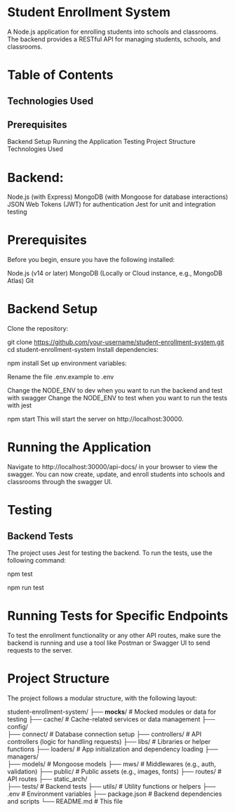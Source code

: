 # Student Enrollment System
A Node.js application for enrolling students into schools and classrooms. The backend provides a RESTful API for managing students, schools, and classrooms.

# Table of Contents
## Technologies Used
## Prerequisites
Backend Setup
Running the Application
Testing
Project Structure
Technologies Used

# Backend:

Node.js (with Express)
MongoDB (with Mongoose for database interactions)
JSON Web Tokens (JWT) for authentication
Jest for unit and integration testing

# Prerequisites
Before you begin, ensure you have the following installed:

Node.js (v14 or later)
MongoDB (Locally or Cloud instance, e.g., MongoDB Atlas)
Git

# Backend Setup
Clone the repository:


git clone https://github.com/your-username/student-enrollment-system.git
cd student-enrollment-system
Install dependencies:


npm install
Set up environment variables:

Rename the file .env.example to .env

Change the NODE_ENV to dev when you want to run the backend and test with swagger
Change the NODE_ENV to test when you want to run the tests with jest


npm start
This will start the server on http://localhost:30000.

# Running the Application
Navigate to http://localhost:30000/api-docs/ in your browser to view the swagger.
You can now create, update, and enroll students into schools and classrooms through the swagger UI.

# Testing
## Backend Tests
The project uses Jest for testing the backend. To run the tests, use the following command:


npm test


npm run test

# Running Tests for Specific Endpoints
To test the enrollment functionality or any other API routes, make sure the backend is running and use a tool like Postman or Swagger UI to send requests to the server.

# Project Structure
The project follows a modular structure, with the following layout:

student-enrollment-system/
├── __mocks__/                # Mocked modules or data for testing
├── cache/                    # Cache-related services or data management
├── config/                   
├── connect/                  # Database connection setup
├── controllers/              # API controllers (logic for handling requests)
├── libs/                     # Libraries or helper functions
├── loaders/                  # App initialization and dependency loading
├── managers/                 
├── models/                   # Mongoose models
├── mws/                      # Middlewares (e.g., auth, validation)
├── public/                   # Public assets (e.g., images, fonts)
├── routes/                   # API routes
├── static_arch/              
├── tests/                    # Backend tests
├── utils/                    # Utility functions or helpers
├── .env                      # Environment variables
├── package.json              # Backend dependencies and scripts
└── README.md                 # This file
